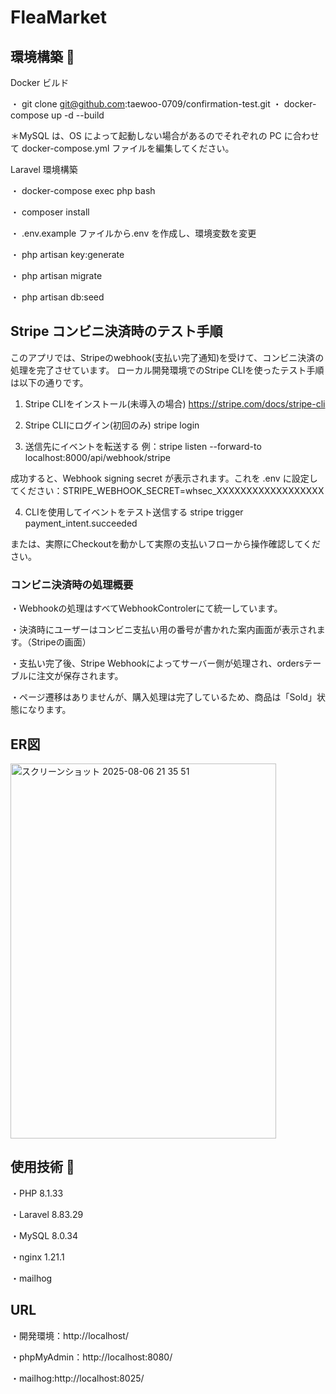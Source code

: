 # FleaMarket

## 環境構築 🔗

Docker ビルド

・  git clone git@github.com:taewoo-0709/confirmation-test.git
・  docker-compose up -d --build

＊MySQL は、OS によって起動しない場合があるのでそれぞれの PC に合わせて docker-compose.yml ファイルを編集してください。

Laravel 環境構築

・ docker-compose exec php bash

・ composer install

・ .env.example ファイルから.env を作成し、環境変数を変更

・ php artisan key:generate

・ php artisan migrate

・ php artisan db:seed

## Stripe コンビニ決済時のテスト手順
このアプリでは、Stripeのwebhook(支払い完了通知)を受けて、コンビニ決済の処理を完了させています。
ローカル開発環境でのStripe CLIを使ったテスト手順は以下の通りです。

1. Stripe CLIをインストール(未導入の場合)
https://stripe.com/docs/stripe-cli

2. Stripe CLIにログイン(初回のみ)
stripe login

3. 送信先にイベントを転送する
例：stripe listen --forward-to localhost:8000/api/webhook/stripe

成功すると、Webhook signing secret が表示されます。これを .env に設定してください：STRIPE_WEBHOOK_SECRET=whsec_XXXXXXXXXXXXXXXXXX

4. CLIを使用してイベントをテスト送信する
stripe trigger payment_intent.succeeded

または、実際にCheckoutを動かして実際の支払いフローから操作確認してください。

### コンビニ決済時の処理概要
・Webhookの処理はすべてWebhookControlerにて統一しています。

・決済時にユーザーはコンビニ支払い用の番号が書かれた案内画面が表示されます。（Stripeの画面）

・支払い完了後、Stripe Webhookによってサーバー側が処理され、ordersテーブルに注文が保存されます。

・ページ遷移はありませんが、購入処理は完了しているため、商品は「Sold」状態になります。

## ER図
<img width="425" height="600" alt="スクリーンショット 2025-08-06 21 35 51" src="https://github.com/user-attachments/assets/ac90230f-e975-4237-b6b5-2774eeec8c15" />

## 使用技術 🔗

・PHP 8.1.33

・Laravel 8.83.29

・MySQL 8.0.34

・nginx 1.21.1

・mailhog

## URL

・開発環境：http://localhost/

・phpMyAdmin：http://localhost:8080/

・mailhog:http://localhost:8025/
